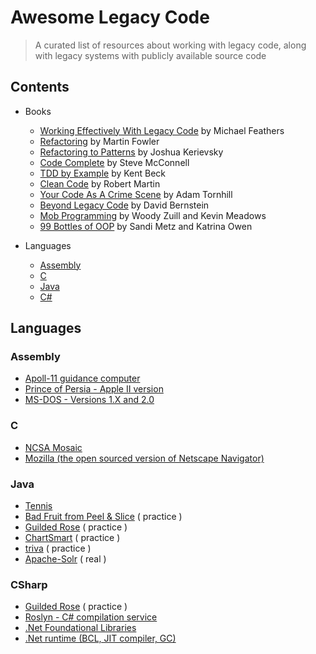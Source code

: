 # Awesome Legacy Code

> A curated list of resources about working with legacy code, along with legacy systems with publicly available source code

## Contents

* Books 
  * [Working Effectively With Legacy Code](https://www.amazon.com/Working-Effectively-Legacy-Michael-Feathers/dp/0131177052) by Michael Feathers
  * [Refactoring](https://www.amazon.com/Refactoring-Improving-Design-Existing-Code/dp/0201485672) by Martin Fowler
  * [Refactoring to Patterns](https://industriallogic.com/xp/refactoring/) by Joshua Kerievsky
  * [Code Complete](http://cc2e.com/) by Steve McConnell
  * [TDD by Example](https://www.amazon.com/Test-Driven-Development-Kent-Beck/dp/0321146530) by Kent Beck
  * [Clean Code](https://www.amazon.com/Clean-Code-Handbook-Software-Craftsmanship/dp/0132350882) by Robert Martin
  * [Your Code As A Crime Scene](https://pragprog.com/book/atcrime/your-code-as-a-crime-scene) by Adam Tornhill
  * [Beyond Legacy Code](https://pragprog.com/book/dblegacy/beyond-legacy-code) by David Bernstein
  * [Mob Programming](https://leanpub.com/mobprogramming) by Woody Zuill and Kevin Meadows
  * [99 Bottles of OOP](http://www.sandimetz.com/99bottles/) by Sandi Metz and Katrina Owen

* Languages
  * [Assembly](#assembly)
  * [C](#c)
  * [Java](#java)
  * [C#](#CSharp)

## Languages

### Assembly

* [Apoll-11 guidance computer](https://github.com/chrislgarry/Apollo-11)
* [Prince of Persia - Apple II version](https://github.com/jmechner/Prince-of-Persia-Apple-II)
* [MS-DOS - Versions 1.X and 2.0](https://github.com/BlastarIndia/msdos)

### C

* [NCSA Mosaic](https://github.com/alandipert/ncsa-mosaic)
* [Mozilla (the open sourced version of Netscape Navigator)](https://archive.mozilla.org/pub/mozilla/source/)

### Java 
* [Tennis](https://github.com/emilybache/Tennis-Refactoring-Kata)
* [Bad Fruit from Peel & Slice](https://github.com/jason-kerney/PeelAndSlice/blob/master/Java/java/src/com/spun/llewellyn/talks/legacycode/examples/BadFruit.java)  ( practice )
* [Guilded Rose](https://github.com/emilybache/GildedRose-Refactoring-Kata)  ( practice )
* [ChartSmart](https://github.com/tonytvo/coderetreat/tree/c89ebf3e92fff5a95fdc80d37e3a4a66cf877931/refactoring/chartsmart)  ( practice )
* [triva](https://github.com/jbrains/trivia)  ( practice )
* [Apache-Solr](https://github.com/apache/lucene-solr/tree/master/solr/core/src/java/org/apache/solr)  ( real )

### CSharp
* [Guilded Rose](https://github.com/arlobelshee/GildedRose)  ( practice )
* [Roslyn - C# compilation service](https://github.com/dotnet/roslyn)
* [.Net Foundational Libraries](https://github.com/dotnet/corefx)
* [.Net runtime (BCL, JIT compiler, GC)](https://github.com/dotnet/coreclr)
